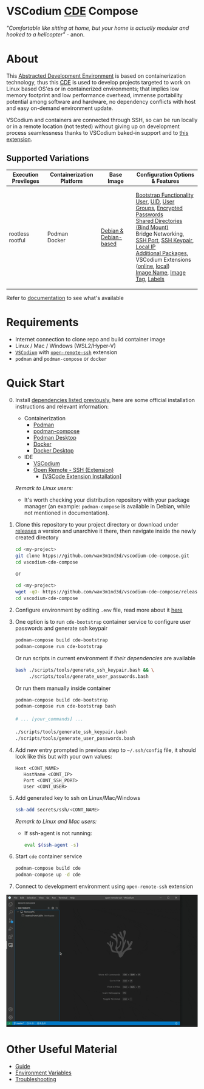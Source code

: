 # VSCodium [CDE](https://github.com/wav3m1nd3d/ade-spec/README.md#CDE "Containerized Development Environment" ) Compose

_"Comfortable like sitting at home, but your home is actually modular and hooked to a helicopter"_ - anon.


# About

This [Abstracted Development Environment](https://github.com/wav3m1nd3d/ade-spec "ADE Specification") is based on containerization technology, thus this [CDE](https://github.com/wav3m1nd3d/ade-spec/README.md#CDE) is used to develop projects targeted to work on Linux based OS'es or in containerized environments; that implies low memory footprint and low performance overhead, immense portability potential among software and hardware, no dependency conflicts with host and easy on-demand environment update.

VSCodium and containers are connected through SSH, so can be run locally or in a remote location (not tested) without giving up on development process seamlessness thanks to VSCodium baked-in support and to [this extension](https://open-vsx.org/extension/jeanp413/open-remote-ssh).


## Supported Variations

| Execution Previleges | Containerization Platform | Base Image | Configuration Options & Features | 
| --- | --- | --- | --- |
| <dl><dt>rootless</dt><dt>rootful</dt></dl> | <dl><dt>Podman</dt><dt>Docker</dt></dl> | <dl><dt>[Debian & Debian-based](# "BASE_IMG_NAME, BASE_IMG_TAG")</dt></dl> | <dl><dt>[Bootstrap Functionality](# "Enables CDE pre-build configuration and script execution even on systems without dependencies installed: BOOT_CONT_USER, BOOT_CONT_USER_UID, BOOT_CONT_USER_GROUPS")</dt><dt>[User](# "CONT_USER"), [UID](# "CONT_USER_UID"), [User Groups](# "CONT_USER_GROUPS"), [Encrypted Passwords](# "Generates and reads user passwords in encrypted form: CONT_USERS_PASS_DIR")</dt><dt>[Shared Directories (Bind Mount)](# "HOST_PROJ_DIR, CONT_PROJ_DIR, CONT_CDE_DIR, HOST_CDE_DIR, CONT_USERNS_MODE")</dt><dt>Bridge Networking, [SSH Port](# "CONT_SSH_PORT"), [SSH Keypair](# "Generates and uses ssh keys for passwordless public key authentication: HOST_SSH_DIR, HOST_SSH_KEYPAIR_NAME"), [Local IP](# "CONT_IP")</dt><dt>[Additional Packages](# "CONT_PKGS"), VSCodium Extensions ([online](# "CONT_CODIUM_EXTS"), [local](# "HOST_CODIUM_EXTS_DIR"))</dt><dt>[Image Name](# "IMG_NAME"), [Image Tag](# "IMG_TAG"), [Labels](# "IMG_VER, IMG_DESC")</dt></dl> |

Refer to [documentation](htpps://github.com/wav3m1nd3d/vscodium-cde-compose/docs/guide.md) to see what's available

# Requirements

* Internet connection to clone repo and build container image
* Linux / Mac / Windows (WSL2/Hyper-V)
* [`VSCodium`](https://vscodium.com) with [`open-remote-ssh`](https://open-vsx.org/extension/jeanp413/open-remote-ssh) extension
* `podman` and `podman-compose` or `docker`

# Quick Start

0. Install [dependencies listed previously](#requirements), here are some official installation instructions and relevant information:
	* Containerization
		* [Podman](https://podman.io/docs/installation)
		* [podman-compose](https://github.com/containers/podman-compose#installation)
		* [Podman Desktop](https://podman-desktop.io/downloads)
		* [Docker](https://docs.docker.com/engine/install)
		* [Docker Desktop](https://docs.docker.com/desktop/install/linux-install)
	* IDE
		* [VSCodium](https://vscodium.com/#install)
		* [Open Remote - SSH (Extension)](https://open-vsx.org/extension/jeanp413/open-remote-ssh#ssh-host-requirements#) 
			* [\[VSCode Extension Installation\]](https://code.visualstudio.com/learn/get-started/extensions)

	_Remark to Linux users:_
	* It's worth checking your distribution repository with your package manager (an example: `podman-compose` is available in Debian, while not mentioned in documentation).

1. Clone this repository to your project directory or download under [releases](https://github.com/wav3m1nd3d/vscodium-cde-compose/releases) a version and unarchive it there, then navigate inside the newly created directory

	```sh
	cd <my-project>
	git clone htpps://github.com/wav3m1nd3d/vscodium-cde-compose.git
	cd vscodium-cde-compose
	```

	or

	```sh
	cd <my-project>
	wget -qO- https://github.com/wav3m1nd3d/vscodium-cde-compose/releases/vscodium-cde-compose_<version>.zip | unzip -
	cd vscodium-cde-compose
	```

2. Configure environment by editing `.env` file, read more about it [here](https://github.com/wav3m1nd3d/vscodium-cde-compose/docs/env.md)


3. One option is to run `cde-bootstrap` container service to configure user passwords and generate ssh keypair

	```sh
	podman-compose build cde-bootstrap
	podman-compose run cde-bootstrap
	```

	Or run scripts in current environment if _their dependencies_ are available

	```sh
	bash ./scripts/tools/generate_ssh_keypair.bash && \
	     ./scripts/tools/generate_user_passwords.bash
	```

	Or run them manually inside container
	```sh
	podman-compose build cde-bootstrap
	podman-compose run cde-bootstrap bash

	# ... [your_commands] ...

	./scripts/tools/generate_ssh_keypair.bash
	./scripts/tools/generate_user_passwords.bash
	```



4. Add new entry prompted in previous step to `~/.ssh/config` file, it should look like this but with your own values:
   ```
   Host <CONT_NAME>
      HostName <CONT_IP>
      Port <CONT_SSH_PORT>
      User <CONT_USER>
   ```

5. Add generated key to ssh on Linux/Mac/Windows
	```sh
	ssh-add secrets/ssh/<CONT_NAME>
	```

	_Remark to Linux and Mac users:_
	* If ssh-agent is not running:
		```sh
		eval $(ssh-agent -s)
		``` 

6. Start `cde` container service
   ```sh
   podman-compose build cde
   podman-compose up -d cde
   ```

7. Connect to development environment using `open-remote-ssh` extension

![](https://raw.githubusercontent.com/wav3m1nd3d/vscodium-cde-compose/main/docs/images/open-remote-ssh-demonstration.gif)

# Other Useful Material

* [Guide](https://github.com/wav3m1nd3d/vscodium-cde-compose/docs/guide.md)
* [Environment Variables](https://github.com/wav3m1nd3d/vscodium-cde-compose/docs/env.md)
* [Troubleshooting](https://github.com/wav3m1nd3d/vscodium-cde-compose/docs/troubleshooting.md)